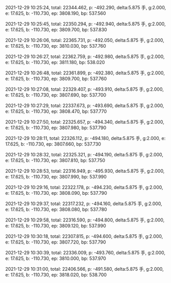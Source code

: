 2021-12-29 10:25:24, total: 22344.462, p: -492.290, delta:5.875 手, g:2.000, e: 17.625, b: -110.730, ep: 3808.190, bp: 537.560

2021-12-29 10:25:45, total: 22350.294, p: -492.940, delta:5.875 手, g:2.000, e: 17.625, b: -110.730, ep: 3809.700, bp: 537.830

2021-12-29 10:26:06, total: 22365.731, p: -492.050, delta:5.875 手, g:2.000, e: 17.625, b: -110.730, ep: 3810.030, bp: 537.760

2021-12-29 10:26:27, total: 22362.759, p: -492.980, delta:5.875 手, g:2.000, e: 17.625, b: -110.730, ep: 3811.180, bp: 538.020

2021-12-29 10:26:48, total: 22361.899, p: -492.380, delta:5.875 手, g:2.000, e: 17.625, b: -110.730, ep: 3809.700, bp: 537.760

2021-12-29 10:27:08, total: 22329.407, p: -493.910, delta:5.875 手, g:2.000, e: 17.625, b: -110.730, ep: 3807.690, bp: 537.700

2021-12-29 10:27:29, total: 22337.673, p: -493.690, delta:5.875 手, g:2.000, e: 17.625, b: -110.730, ep: 3808.470, bp: 537.770

2021-12-29 10:27:50, total: 22325.657, p: -494.340, delta:5.875 手, g:2.000, e: 17.625, b: -110.730, ep: 3807.980, bp: 537.790

2021-12-29 10:28:11, total: 22326.112, p: -494.180, delta:5.875 手, g:2.000, e: 17.625, b: -110.730, ep: 3807.660, bp: 537.730

2021-12-29 10:28:32, total: 22325.321, p: -494.190, delta:5.875 手, g:2.000, e: 17.625, b: -110.730, ep: 3807.810, bp: 537.750

2021-12-29 10:28:53, total: 22316.949, p: -495.930, delta:5.875 手, g:2.000, e: 17.625, b: -110.730, ep: 3807.990, bp: 537.990

2021-12-29 10:29:16, total: 22322.178, p: -494.230, delta:5.875 手, g:2.000, e: 17.625, b: -110.730, ep: 3808.090, bp: 537.790

2021-12-29 10:29:37, total: 22317.232, p: -494.160, delta:5.875 手, g:2.000, e: 17.625, b: -110.730, ep: 3808.080, bp: 537.780

2021-12-29 10:29:58, total: 22316.590, p: -494.800, delta:5.875 手, g:2.000, e: 17.625, b: -110.730, ep: 3809.120, bp: 537.990

2021-12-29 10:30:18, total: 22307.815, p: -494.600, delta:5.875 手, g:2.000, e: 17.625, b: -110.730, ep: 3807.720, bp: 537.790

2021-12-29 10:30:39, total: 22336.009, p: -493.760, delta:5.875 手, g:2.000, e: 17.625, b: -110.730, ep: 3810.000, bp: 537.970

2021-12-29 10:31:00, total: 22406.566, p: -491.580, delta:5.875 手, g:2.000, e: 17.625, b: -110.730, ep: 3818.020, bp: 538.700